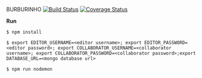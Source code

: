 BURBURINHO [![Build Status](https://snap-ci.com/brasil-de-fato/burburinho/branch/master/build_image)](https://snap-ci.com/brasil-de-fato/burburinho/branch/master)
[![Coverage Status](https://coveralls.io/repos/brasil-de-fato/burburinho/badge.svg?branch=master)](https://coveralls.io/r/brasil-de-fato/burburinho?branch=master)

**Run**
```
$ npm install

$ export EDITOR_USERNAME=<editor username>; export EDITOR_PASSWORD=<editor password>; export COLLABORATOR_USERNAME=<collaborator username>; export COLLABORATOR_PASSWORD=<collaborator password>;export DATABASE_URL=<mongo database url>

$ npm run nodemon
```
